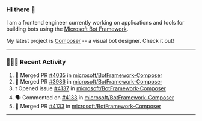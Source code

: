 ### Hi there 👋

I am a frontend engineer currently working on applications and tools for building bots using the [Microsoft Bot Framework](https://dev.botframework.com/).

My latest project is [Composer](https://github.com/microsoft/BotFramework-Composer) -- a visual bot designer. Check it out!

---

### 👨🏻‍💻 Recent Activity

<!--START_SECTION:activity-->
1. 🎉 Merged PR [#4035](https://github.com//microsoft/BotFramework-Composer/pull/4035) in [microsoft/BotFramework-Composer](https://github.com//microsoft/BotFramework-Composer)
2. 🎉 Merged PR [#3986](https://github.com//microsoft/BotFramework-Composer/pull/3986) in [microsoft/BotFramework-Composer](https://github.com//microsoft/BotFramework-Composer)
3. ❗️ Opened issue [#4137](https://github.com//microsoft/BotFramework-Composer/issues/4137) in [microsoft/BotFramework-Composer](https://github.com//microsoft/BotFramework-Composer)
4. 🗣 Commented on [#4133](https://github.com//microsoft/BotFramework-Composer/issues/4133) in [microsoft/BotFramework-Composer](https://github.com//microsoft/BotFramework-Composer)
5. 🎉 Merged PR [#4133](https://github.com//microsoft/BotFramework-Composer/pull/4133) in [microsoft/BotFramework-Composer](https://github.com//microsoft/BotFramework-Composer)
<!--END_SECTION:activity-->

---

<!--
**a-b-r-o-w-n/a-b-r-o-w-n** is a ✨ _special_ ✨ repository because its `README.md` (this file) appears on your GitHub profile.

Here are some ideas to get you started:

- 🔭 I’m currently working on ...
- 🌱 I’m currently learning ...
- 👯 I’m looking to collaborate on ...
- 🤔 I’m looking for help with ...
- 💬 Ask me about ...
- 📫 How to reach me: ...
- 😄 Pronouns: ...
- ⚡ Fun fact: ...
-->
